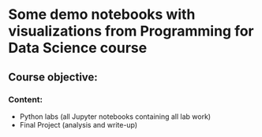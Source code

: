 # Some demo notebooks with visualizations from Programming for Data Science course

## Course objective:

### Content:
* Python labs (all Jupyter notebooks containing all lab work)
* Final Project (analysis and write-up)
